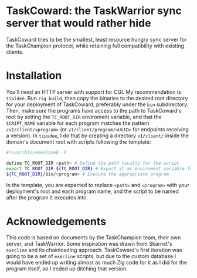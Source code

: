 # TaskCoward: the TaskWarrior sync server that would rather hide

TaskCoward tries to be the smallest, least resource hungry sync server for the TaskChampion protocol, while retaining full compatibility with existing clients.

# Installation

You'll need an HTTP server with support for CGI. My recommendation is `tipidee`.
Run `zig build`, then copy the binaries to the desired root directory for your deployment of TaskCoward, preferably under the `bin` subdirectory.
Then, make sure the programs have access to the path to TaskCoward's root by setting the `TC_ROOT_DIR` enviroment variable, and that the `SCRIPT_NAME` variable for each program matches the pattern `/v1/client/<program>` (or `v1/client/program/<UUID>` for endpoints receiving a version).
In `tipidee`, I do that by creating a directory `v1/client/` inside the domain's document root with scripts following the template:
```sh
#!/usr/bin/execlineb -P

define TC_ROOT_DIR <path> # Define the path locally for the script
export TC_ROOT_DIR ${TC_ROOT_DIR} # Export it as enviroment variable for CGI programs to use
${TC_ROOT_DIR}/bin/<program> # Execute the appropriate program
```
In the template, you are expected to replace `<path>` and `<program>` with your deployment's root and each program name, and the script to be named after the program it executes into.

# Acknowledgements

This code is based on documents by the TaskChampion team, their own server, and TaskWarrior.
Some inspiration was drawn from Skarnet's `execline` and its chainloading approach. TaskCoward's first iteration was going to be a set of `execline` scripts, but due to the custom database I would have ended up writing almost as much Zig code for it as I did for the program itself, so I ended up ditching that version.
